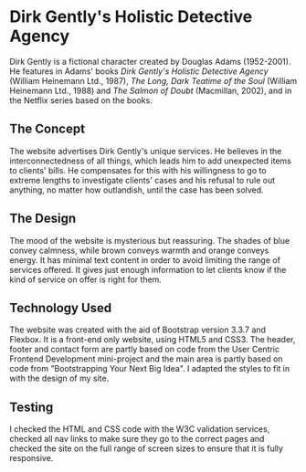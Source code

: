 # Dirk Gently's Holistic Detective Agency
Dirk Gently is a fictional character created by Douglas Adams (1952-2001). He features 
in Adams' books <em>Dirk Gently's Holistic Detective Agency</em> (William Heinemann Ltd., 1987), 
<em>The Long, Dark Teatime of the Soul</em> (William Heinemann Ltd., 1988) and <em>The Salmon of Doubt</em> 
(Macmillan, 2002), and in the Netflix series based on the books.

## The Concept
The website advertises Dirk Gently's unique services. He believes in the interconnectedness 
of all things, which leads him to add unexpected items to clients' bills. He compensates 
for this with his willingness to go to extreme lengths to investigate clients' cases and 
his refusal to rule out anything, no matter how outlandish, until the case has been solved.

## The Design
The mood of the website is mysterious but reassuring. The shades of blue convey calmness, while
brown conveys warmth and orange conveys energy. It has minimal text content in order to avoid 
limiting the range of services offered. It gives just enough information to let clients know 
if the kind of service on offer is right for them.

## Technology Used
The website was created with the aid of Bootstrap version 3.3.7 and Flexbox. It is a front-end only 
website, using HTML5 and CSS3. The header, footer and contact form are partly based on code from the 
User Centric Frontend Development mini-project and the main area is partly based on code from 
"Bootstrapping Your Next Big Idea". I adapted the styles to fit in with the design of my site.

## Testing
I checked the HTML and CSS code with the W3C validation services, checked all nav links to make sure 
they go to the correct pages and checked the site on the full range of screen sizes to ensure that 
it is fully responsive.